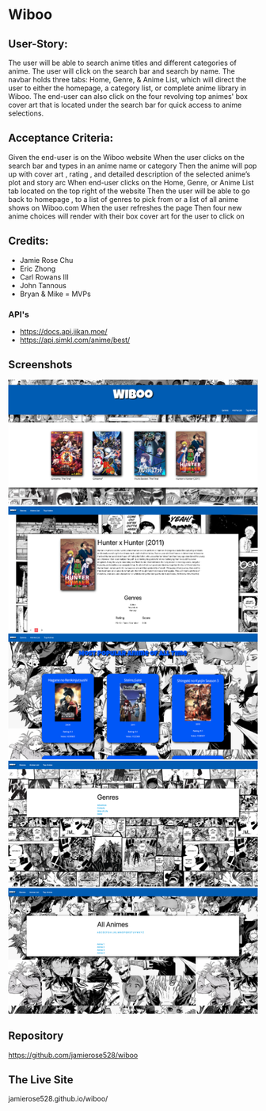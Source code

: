# Wiboo

## User-Story:


The user will be able to search anime titles and different categories of anime. The user will click on the search bar and search by name. The navbar holds three tabs: Home, Genre, & Anime List, which will direct the user to either the homepage, a category list, or complete anime library in Wiboo. The end-user can also click on the four revolving top animes' box cover art that is located under the search bar for quick access to anime selections.

## Acceptance Criteria:

Given the end-user is on the Wiboo website
When the user clicks on the search bar and types in an anime name or category
Then the anime will pop up with cover art , rating , and detailed description of the selected anime’s plot and story arc
When end-user clicks on the Home, Genre, or Anime List tab located on the top right of the website
Then the user will be able to go back to homepage , to a list of genres to pick from or a list of all anime shows on Wiboo.com
When the user refreshes the page
Then four new anime choices will render with their box cover art for the user to click on

## Credits:

- Jamie Rose Chu
- Eric Zhong
- Carl Rowans III
- John Tannous
- Bryan & Mike = MVPs

### API's

- https://docs.api.jikan.moe/
- https://api.simkl.com/anime/best/

## Screenshots

![Main page screenshot](assets/css/images/Screenshots/MainScreenShot.png)
![Focused title page screenshot](assets/css/images/Screenshots/2ndScreenShot.png)
![Popular Anime Page](assets/css/images/Screenshots/PopularAnime.png)
![Genres](assets/css/images/Screenshots/Genres.png)
![All Animes](assets/css/images/Screenshots/AllAnimes.png)

## Repository

https://github.com/jamierose528/wiboo

## The Live Site

jamierose528.github.io/wiboo/
